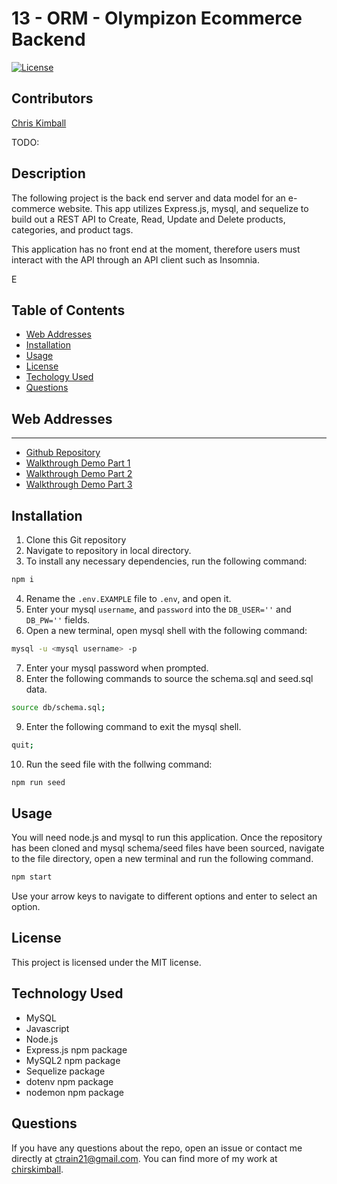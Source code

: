 # 13 - ORM - Olympizon Ecommerce Backend

[![License](https://img.shields.io/badge/license-MIT-blue.svg)](https://opensource.org/licenses/MIT)


## Contributors

[Chris Kimball](https://github.com/chirskimball "chirskimball's GitHub Profile")

TODO:
## Description

The following project is the back end server and data model for an e-commerce website. This app utilizes Express.js, mysql, and sequelize to build out a REST API to Create, Read, Update and Delete products, categories, and product tags.

This application has no front end at the moment, therefore users must interact with the API through an API client such as Insomnia.

E
<!-- When a user initiates the application via command line terminal they will be prompted with the following choices:

* View All Employees
* View Employees By Manager
* View Employees By Department
* Add Employee
* Delete Employee
* Update Employee Role
* Update Employee's Manager
* View All Roles
* Add Role
* Delete Role
* View All Departments
* View Department Budget
* Add Department
* Delete Department
* Quit

When the `View All Employees` option is selected, the user will be returned a table of all employees, their roles, and managers information.

When the `View Employees By Manager` option is selected, the user will be prompted to select a specific manager, which will return them a table that displays all employees for the specified manager.

When the `View Employees By Department` option is selected, the user will be prompted to select a specific department, which will return them a table that displays all employees for the specified department.

When the `Add Employee` option is selected, the user will be prompted to fill in information to create a new employee record in the database including `first name`, `last name`, `role`, and `manager`.

When the `Delete Employee` option is selected, the user will be prompted to choose an existing employee record from the database to delete.

When the `Update Employee Role` option is selected, the user will be prompted to select an existing employee and also select a new role to assign to the selected employee record.

When the `Update Employee's Manager` option is selected, the user will be prompted to select an existing employee and then promppt them to select a new manager for the selected employee.

When the `View All Roles` option is selected, the user will be returned a table with all roles, salary, and department information.

When the `Add Role` option is selected, the user will be propmted to fill in information to create a new role record in the database including `role title`, `role salary`, and the role's `department`.

When the `Delete Role` option is selected, the user will be prompted to select a specific role to be deleted, additionally they will be prompted to assign new roles for employees who currently have the role that will be deleted.

When the `View All Departments` option is selected, the user will be returned a table with all departments within the database.

When the `View Department Budget` option is selected, the user will be prompted to select a specific department which will then return a table with the department's name and a SUM of all employees/roles associeated with the given department.

When the `Add Department` option is selected, the user will be prompted to enter the new departments name which will then be created in the database.

When the `Delete Department` option is selected, the user will be prompted to select a department that will be deleted. They will also be prompted to re-assign any roles to a new department that currently are associated to the department that will be deleted.

When the `Quit` option is selected, the application will close. -->


## Table of Contents 

* [Web Addresses](#web-addresses)
* [Installation](#installation)
* [Usage](#usage)
* [License](#license)
* [Techology Used](#technology-used)
* [Questions](#questions)


## Web Addresses
---------------

*  [Github Repository](https://github.com/chriskimball/olympizon-ecommerce-backend "Github Repo")
*  [Walkthrough Demo Part 1](https://watch.screencastify.com/v/HeSGAJDGyeXjwtHWFB9b "Walkthrough Demo Part 1")
*  [Walkthrough Demo Part 2](https://watch.screencastify.com/v/VdKKqlPSBL4TB29JUjq0 "Walkthrough Demo Part 2")
*  [Walkthrough Demo Part 3](https://watch.screencastify.com/v/jqrxybZUpPKLFQoVCZXp "Walkthrough Demo Part 3")


## Installation

1. Clone this Git repository
2. Navigate to repository in local directory.
3. To install any necessary dependencies, run the following command:

```bash
npm i
```

4. Rename the `.env.EXAMPLE` file to `.env`, and open it.
5. Enter your mysql `username`, and `password` into the `DB_USER=''` and 
`DB_PW=''` fields.
6. Open a new terminal, open mysql shell with the following command:

```bash
mysql -u <mysql username> -p
```
7. Enter your mysql password when prompted.
8. Enter the following commands to source the schema.sql and seed.sql data.
```bash
source db/schema.sql;
```
9. Enter the following command to exit the mysql shell. 
```bash
quit;
```
10. Run the seed file with the follwing command:
```bash
npm run seed
```

## Usage

You will need node.js and mysql to run this application. Once the repository has been cloned and mysql schema/seed files have been sourced, navigate to the file directory, open a new terminal and run the following command.

```bash
npm start
```

Use your arrow keys to navigate to different options and enter to select an option.

## License

This project is licensed under the MIT license.


## Technology Used

* MySQL
* Javascript
* Node.js
* Express.js npm package
* MySQL2 npm package
* Sequelize package
* dotenv npm package
* nodemon npm package


## Questions

If you have any questions about the repo, open an issue or contact me directly at [ctrain21@gmail.com](mailto:ctrain21@gmail.com). You can find more of my work at [chirskimball](https://github.com/chirskimball "chirskimball's GitHub Profile").

